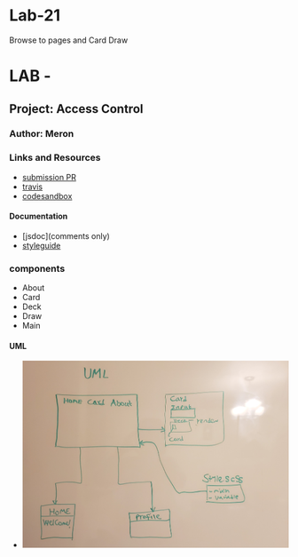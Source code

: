 # Lab-21
Browse to pages and Card Draw

# LAB - 

## Project: Access Control

### Author: Meron

### Links and Resources
* [submission PR](https://github.com/meron-401n14/Lab-21/pull/1)
* [travis](https://github.com/meron-401n14/Lab-21/pull/1/checks?check_run_id=461722299)
* [codesandbox](https://codesandbox.io/s/compassionate-brattain-tu5gv)



#### Documentation
* [jsdoc](comments only)
* [styleguide](https://github.com/shri/JSDoc-Style-Guide#functions)


### components 
* About
* Card
* Deck
* Draw
* Main

#### UML
* ![UML](UML1.jpg)








